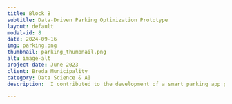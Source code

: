 ```yaml
---
title: Block B
subtitle: Data-Driven Parking Optimization Prototype
layout: default
modal-id: 8
date: 2024-09-16
img: parking.png
thumbnail: parking_thumbnail.png
alt: image-alt
project-date: June 2023
client: Breda Municipality
category: Data Science & AI
description:  I contributed to the development of a smart parking app prototype aimed at reducing parking congestion in Breda. The app, built using Proto.io, features dynamic pricing, GPS navigation to parking spots, and real-time availability tracking. My contributions spanned exploratory data analysis using Python and SQL as well as designing and building the app prototype. The app prototype was built to optimize parking resources and improve the user experience for both tourists and residents.

---
```

